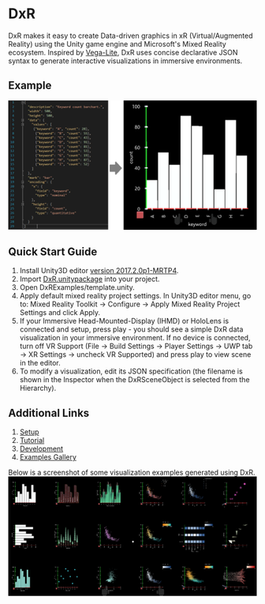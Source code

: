 # DxR
DxR makes it easy to create Data-driven graphics in xR (Virtual/Augmented Reality) using the Unity game engine and Microsoft's Mixed Reality ecosystem. Inspired by [Vega-Lite](https://vega.github.io/vega-lite/), DxR uses concise declarative JSON syntax to generate interactive visualizations in immersive environments.

## Example
![Example](Docs/example.PNG)

## Quick Start Guide

1. Install Unity3D editor [version 2017.2.0p1-MRTP4](http://beta.unity3d.com/download/b1565bfe4a0c/UnityDownloadAssistant.exe).
2. Import [DxR.unitypackage](https://github.com/ronellsicat/DxR/raw/master/DxR.unitypackage) into your project.
3. Open DxRExamples/template.unity.
4. Apply default mixed reality project settings. In Unity3D editor menu, go to: Mixed Reality Toolkit -> Configure -> Apply Mixed Reality Project Settings and click Apply.
5. If your Immersive Head-Mounted-Display (IHMD) or HoloLens is connected and setup, press play - you should see a simple DxR data visualization in your immersive environment. If no device is connected, turn off VR Support (File -> Build Settings -> Player Settings -> UWP tab -> XR Settings -> uncheck VR Supported) and press play to view scene in the editor.
6. To modify a visualization, edit its JSON specification (the filename is shown in the Inspector when the DxRSceneObject is selected from the Hierarchy).

## Additional Links

1. [Setup](SETUP.md)
2. [Tutorial](TUTORIAL.md)
3. [Development](DEVELOPMENT.md)
4. [Examples Gallery](GALLERY.md)

Below is a screenshot of some visualization examples generated using DxR.
![Gallery Overview](gallery_overview.PNG)
